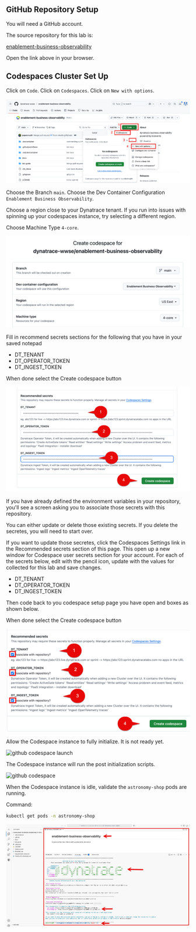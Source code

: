 ## GitHub Repository Setup

You will need a GitHub account.

The source repository for this lab is: 

[enablement-business-observability](https://github.com/dynatrace-wwse/enablement-business-observability)

Open the link above in your browser.

## Codespaces Cluster Set Up

Click on `Code`.  Click on `Codespaces`.  Click on `New with options`.

![github cluster repo](../../../assets/images/prereq-github_cluster_repo.png)

Choose the Branch `main`.  Choose the Dev Container Configuration `Enablement Business Observability`.

Choose a region close to your Dynatrace tenant. If you run into issues with spinning up your codespaces instance, try selecting a different region.

Choose Machine Type `4-core`.

![github new codespaces](../../../assets/images/prereq-github_cluster_new_codespaces.png)

Fill in recommend secrets sections for the following that you have in your saved notepad

* DT_TENANT
* DT_OPERATOR_TOKEN
* DT_INGEST_TOKEN

When done select the Create codespace button

![github new codespaces secrets](../../../assets/images/prereq-github_cluster_new_secrets.png)

If you have already defined the environment variables in your repository, you'll see a screen asking you to associate those secrets with this repository. 

You can either update or delete those existing secrets.  If you delete the secretes, you will need to start over.

If you want to update those secretes, click the Codespaces Settings link in the Recommended secrets section of this page.  This open up a new window for Codespace user secrets section for your account.  For each of the secrets below, edit with the pencil icon,  update with the values for collected for this lab and save changes.   

* DT_TENANT
* DT_OPERATOR_TOKEN
* DT_INGEST_TOKEN

Then code back to you codespace setup page you have open and boxes as shown below.

When done select the Create codespace button

![github new codespaces secrets](../../../assets/images/prereq-github_cluster_new_secrets_2.png)

Allow the Codespace instance to fully initialize.  It is not ready yet.

![github codespace launch](../../../assets/images/prereq-github_codespace_launch.png)

The Codespace instance will run the post initialization scripts.

![github codespace ](../../../assets/images/prereq-github_codespace_create.png)

When the Codespace instance is idle, validate the `astronomy-shop` pods are running.

Command:
```sh
kubectl get pods -n astronomy-shop
```

![github codespace ready](../../../assets/images/prereq-github_codespace_ready.png)
